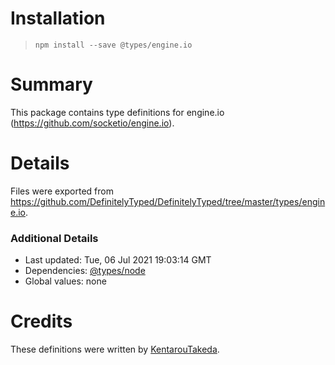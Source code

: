 # Installation
> `npm install --save @types/engine.io`

# Summary
This package contains type definitions for engine.io (https://github.com/socketio/engine.io).

# Details
Files were exported from https://github.com/DefinitelyTyped/DefinitelyTyped/tree/master/types/engine.io.

### Additional Details
 * Last updated: Tue, 06 Jul 2021 19:03:14 GMT
 * Dependencies: [@types/node](https://npmjs.com/package/@types/node)
 * Global values: none

# Credits
These definitions were written by [KentarouTakeda](https://github.com/KentarouTakeda).
